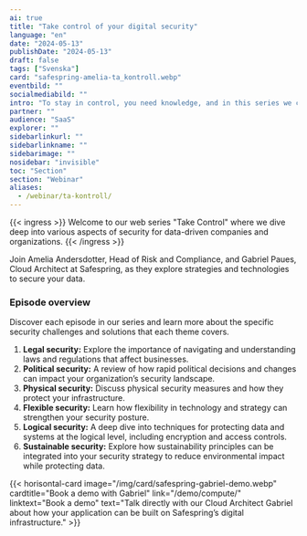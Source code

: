 ```yaml
---
ai: true
title: "Take control of your digital security"
language: "en"
date: "2024-05-13"
publishDate: "2024-05-13"
draft: false
tags: ["Svenska"]
card: "safespring-amelia-ta_kontroll.webp"
eventbild: ""
socialmediabild: ""
intro: "To stay in control, you need knowledge, and in this series we cover several security considerations to keep in mind when designing an application or IT system."
partner: ""
audience: "SaaS"
explorer: ""
sidebarlinkurl: ""
sidebarlinkname: ""
sidebarimage: ""
nosidebar: "invisible"
toc: "Section"
section: "Webinar"
aliases:
  - /webinar/ta-kontroll/
---
```

{{< ingress >}}
Welcome to our web series "Take Control" where we dive deep into various aspects of security for data-driven companies and organizations.
{{< /ingress >}}

Join Amelia Andersdotter, Head of Risk and Compliance, and Gabriel Paues, Cloud Architect at Safespring, as they explore strategies and technologies to secure your data.

### Episode overview

Discover each episode in our series and learn more about the specific security challenges and solutions that each theme covers.

1. **Legal security:**
   Explore the importance of navigating and understanding laws and regulations that affect businesses.
2. **Political security:**
   A review of how rapid political decisions and changes can impact your organization’s security landscape.
3. **Physical security:**
   Discuss physical security measures and how they protect your infrastructure.
4. **Flexible security:**
   Learn how flexibility in technology and strategy can strengthen your security posture.
5. **Logical security:**
   A deep dive into techniques for protecting data and systems at the logical level, including encryption and access controls.
6. **Sustainable security:**
   Explore how sustainability principles can be integrated into your security strategy to reduce environmental impact while protecting data.

{{< horisontal-card image="/img/card/safespring-gabriel-demo.webp" cardtitle="Book a demo with Gabriel" link="/demo/compute/" linktext="Book a demo" text="Talk directly with our Cloud Architect Gabriel about how your application can be built on Safespring’s digital infrastructure." >}}